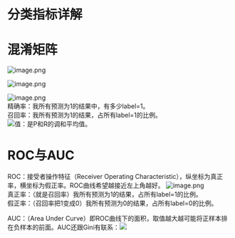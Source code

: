 # 分类指标详解

# 混淆矩阵

![image.png](https://cdn.nlark.com/yuque/0/2020/png/1173836/1599633733075-0b7659bc-949c-4e23-9b58-6c755fce23de.png#align=left&display=inline&height=126&margin=%5Bobject%20Object%5D&name=image.png&originHeight=314&originWidth=1856&size=221657&status=done&style=none&width=746)

![image.png](https://cdn.nlark.com/yuque/0/2020/png/1173836/1599633992093-1248d8cc-0125-4583-8837-221b332dbacc.png#align=left&display=inline&height=135&margin=%5Bobject%20Object%5D&name=image.png&originHeight=270&originWidth=504&size=63455&status=done&style=none&width=252)

![image.png](https://cdn.nlark.com/yuque/0/2020/png/1173836/1599634145938-78a95ffb-b4aa-4b73-817a-daa3f215c91e.png#align=left&display=inline&height=81&margin=%5Bobject%20Object%5D&name=image.png&originHeight=124&originWidth=248&size=15355&status=done&style=none&width=162)
<br/>精确率：我所有预测为1的结果中，有多少label=1。
<br/>召回率：我所有预测为1的结果，占所有label=1的比例。
<br/>![](https://cdn.nlark.com/yuque/__latex/39a427e0b250982dd0fab7c404b4e2c2.svg#card=math&code=F_%7B1%7D&height=18&width=18)值：是P和R的调和平均值。

# ROC与AUC

ROC：接受者操作特征（Receiver Operating Characteristic），纵坐标为真正率，横坐标为假正率。ROC曲线希望越接近左上角越好。
![image.png](https://cdn.nlark.com/yuque/0/2020/png/1173836/1599634950366-efc315a8-5a96-4496-83cc-5a0f2528e482.png#align=left&display=inline&height=559&margin=%5Bobject%20Object%5D&name=image.png&originHeight=1118&originWidth=906&size=254794&status=done&style=none&width=453)
<br/>真正率：（就是召回率）我所有预测为1的结果，占所有label=1的比例。
<br/>假正率：（召回率把1变成0）我所有预测为0的结果，占所有label=0的比例。

AUC：（Area Under Curve）即ROC曲线下的面积，取值越大越可能将正样本排在负样本的前面。AUC还跟Gini有联系：![](https://cdn.nlark.com/yuque/__latex/8a9650e89af609df2a47253e4a3eb3b3.svg#card=math&code=Gini%3D2AUC-1&height=16&width=132)
